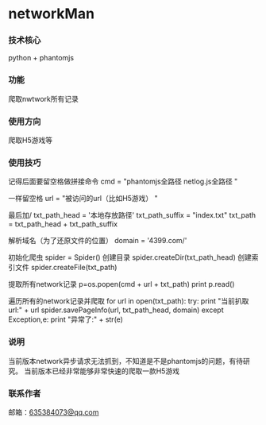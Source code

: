 # networkMan

### 技术核心
python + phantomjs
### 功能
爬取nwtwork所有记录
### 使用方向
爬取H5游戏等

### 使用技巧

记得后面要留空格做拼接命令
cmd = "phantomjs全路径 netlog.js全路径 " 

一样留空格
url = "被访问的url（比如H5游戏） "

最后加/
txt_path_head = '本地存放路径'
txt_path_suffix = "index.txt"
txt_path = txt_path_head + txt_path_suffix

解析域名（为了还原文件的位置）
domain = '4399.com/'

初始化爬虫
spider = Spider()
创建目录
spider.createDir(txt_path_head)
创建索引文件
spider.createFile(txt_path)

提取所有network记录
p=os.popen(cmd + url + txt_path)
print p.read()

遍历所有的network记录并爬取
for url in open(txt_path):
    try:
        print "当前扒取url:" + url
        spider.savePageInfo(url, txt_path_head, domain)
    except Exception,e:
        print "异常了:" + str(e)
        
        
### 说明
当前版本network异步请求无法抓到，不知道是不是phantomjs的问题，有待研究。
当前版本已经非常能够非常快速的爬取一款H5游戏

### 联系作者
邮箱：635384073@qq.com
